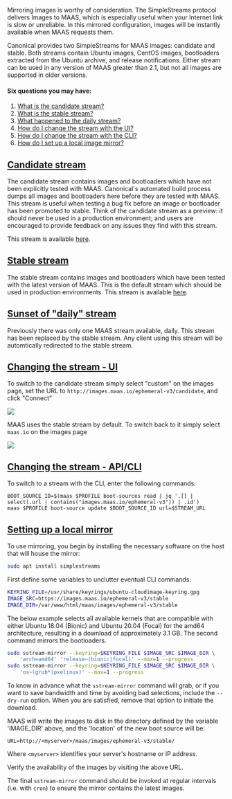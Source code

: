 <!-- deb-2-7-cli
 deb-2-7-cli -->

<!-- deb-2-7-ui
 deb-2-7-ui -->

<!-- deb-2-8-cli
 deb-2-8-cli -->


<!-- deb-2-9-cli
 deb-2-9-cli -->

<!-- deb-2-9-ui
 deb-2-9-ui -->

<!-- snap-2-7-cli
 snap-2-7-cli -->

<!-- snap-2-7-ui
 snap-2-7-ui -->

<!-- snap-2-8-cli
 snap-2-8-cli -->

<!-- snap-2-8-ui
 snap-2-8-ui -->

<!-- snap-2-9-cli
 snap-2-9-cli -->

<!-- snap-2-9-ui
 snap-2-9-ui -->

Mirroring images is worthy of consideration.  The SimpleStreams protocol delivers Images to MAAS, which is especially useful when your Internet link is slow or unreliable. In this mirrored configuration, images will be instantly available when MAAS requests them.

Canonical provides two SimpleStreams for MAAS images: candidate and stable. Both streams contain Ubuntu images, CentOS images, bootloaders extracted from the Ubuntu archive, and release notifications. Either stream can be used in any version of MAAS greater than 2.1, but not all images are supported in older versions.

#### Six questions you may have:

1. [What is the candidate stream?](#heading--candidate-stream)
2. [What is the stable stream?](#heading--stable-stream)
3. [What happened to the daily stream?](#heading--daily-stream)
4. [How do I change the stream with the UI?](#heading--changing-the-stream)
5. [How do I change the stream with the CLI?](#heading--changing-stream-with-cli)
6. [How do I set up a local image mirror?](#heading--set-up-local-mirror)

<a href="#heading--candidate-stream"><h2 id="heading--candidate-stream">Candidate stream</h2></a>

The candidate stream contains images and bootloaders which have not been explicitly tested with MAAS. Canonical's automated build process dumps all images and bootloaders here before they are tested with MAAS. This stream is useful when testing a bug fix before an image or bootloader has been promoted to stable. Think of the candidate stream as a preview: it should never be used in a production environment; and users are encouraged to provide feedback on any issues they find with this stream.

This stream is available [here](http://images.maas.io/ephemeral-v3/candidate).

<a href="#heading--stable-stream"><h2 id="heading--stable-stream">Stable stream</h2></a>

The stable stream contains images and bootloaders which have been tested with the latest version of MAAS. This is the default stream which should be used in production environments.  This stream is available [here](http://images.maas.io/ephemeral-v3/stable).

<a href="#heading--daily-stream"><h2 id="heading--daily-stream">Sunset of "daily" stream</h2></a>

Previously there was only one MAAS stream available, daily. This stream has been replaced by the stable stream. Any client using this stream will be automtically redirected to the stable stream.

<a href="#heading--changing-the-stream"><h2 id="heading--changing-the-stream">Changing the stream - UI</h2></a>

To switch to the candidate stream simply select "custom" on the images page, set the URL to `http://images.maas.io/ephemeral-v3/candidate`, and click "Connect"

<a href="https://discourse.maas.io/uploads/default/original/1X/0588c8d2e5792edad3f53e90e38e9990a6d86d9a.jpeg" target = "_blank"><img src="https://discourse.maas.io/uploads/default/original/1X/0588c8d2e5792edad3f53e90e38e9990a6d86d9a.jpeg"></a>

MAAS uses the stable stream by default. To switch back to it simply select `maas.io` on the images page

<a href="https://discourse.maas.io/uploads/default/original/1X/5e20342f04e30f96ac0e29a5bd3117aa71dacd40.jpeg" target = "_blank"><img src="https://discourse.maas.io/uploads/default/original/1X/5e20342f04e30f96ac0e29a5bd3117aa71dacd40.jpeg"></a>

<a href="#heading--changing-stream-with-cli"><h2 id="heading--changing-stream-with-cli">Changing the stream - API/CLI</h2></a>

To switch to a stream with the CLI, enter the following commands:

```
BOOT_SOURCE_ID=$(maas $PROFILE boot-sources read | jq '.[] | select(.url | contains("images.maas.io/ephemeral-v3")) | .id')
maas $PROFILE boot-source update $BOOT_SOURCE_ID url=$STREAM_URL
```
<a href="#heading--set-up-local-mirror"><h2 id="heading--set-up-local-mirror">Setting up a local mirror</h2></a>

To use mirroring, you begin by installing the necessary software on the host that will house the mirror:

``` bash
sudo apt install simplestreams
```

First define some variables to unclutter eventual CLI commands:

``` bash
KEYRING_FILE=/usr/share/keyrings/ubuntu-cloudimage-keyring.gpg
IMAGE_SRC=https://images.maas.io/ephemeral-v3/stable
IMAGE_DIR=/var/www/html/maas/images/ephemeral-v3/stable
```

The below example selects all available kernels that are compatible with either Ubuntu 18.04 (Bionic) and Ubuntu 20.04 (Focal) for the amd64 architecture, resulting in a download of approximately 3.1 GB. The second command mirrors the bootloaders.

``` bash
sudo sstream-mirror --keyring=$KEYRING_FILE $IMAGE_SRC $IMAGE_DIR \
    'arch=amd64' 'release~(bionic|focal)' --max=1 --progress
sudo sstream-mirror --keyring=$KEYRING_FILE $IMAGE_SRC $IMAGE_DIR \
    'os~(grub*|pxelinux)' --max=1 --progress
```

To know in advance what the `sstream-mirror` command will grab, or if you want to save bandwidth and time by avoiding bad selections, include the `--dry-run` option. When you are satisfied, remove that option to initiate the download.

MAAS will write the images to disk in the directory defined by the variable 'IMAGE_DIR' above, and the 'location' of the new boot source will be:

`URL=http://<myserver>/maas/images/ephemeral-v3/stable/`

Where `<myserver>` identifies your server's hostname or IP address.

Verify the availability of the images by visiting the above URL.

The final `sstream-mirror` command should be invoked at regular intervals (i.e. with `cron`) to ensure the mirror contains the latest images.